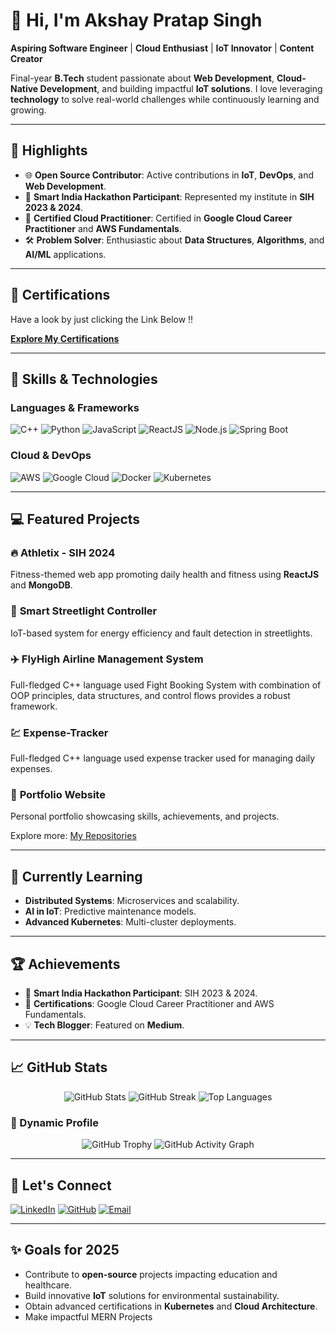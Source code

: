 # 👋 Hi, I'm Akshay Pratap Singh  

**Aspiring Software Engineer** | **Cloud Enthusiast** | **IoT Innovator** | **Content Creator**  

Final-year **B.Tech** student passionate about **Web Development**, **Cloud-Native Development**, and building impactful **IoT solutions**. I love leveraging **technology** to solve real-world challenges while continuously learning and growing.  

---

## 🌟 Highlights  

- 🌐 **Open Source Contributor**: Active contributions in **IoT**, **DevOps**, and **Web Development**.  
- 🏅 **Smart India Hackathon Participant**: Represented my institute in **SIH 2023 & 2024**.  
- 📜 **Certified Cloud Practitioner**: Certified in **Google Cloud Career Practitioner** and **AWS Fundamentals**.  
- 🛠️ **Problem Solver**: Enthusiastic about **Data Structures**, **Algorithms**, and **AI/ML** applications.  

---

## 📜 Certifications  

Have a look by just clicking the Link Below !!

**[Explore My Certifications](https://github.com/akshayconqurers/certifications)**  

---

## 🚀 Skills & Technologies  

### Languages & Frameworks  
![C++](https://img.shields.io/badge/C%2B%2B-00599C?style=for-the-badge&logo=c%2B%2B&logoColor=white)
![Python](https://img.shields.io/badge/Python-3776AB?style=for-the-badge&logo=python&logoColor=white)
![JavaScript](https://img.shields.io/badge/JavaScript-F7DF1E?style=for-the-badge&logo=javascript&logoColor=black)
![ReactJS](https://img.shields.io/badge/ReactJS-61DAFB?style=for-the-badge&logo=react&logoColor=black)
![Node.js](https://img.shields.io/badge/Node.js-339933?style=for-the-badge&logo=node.js&logoColor=white)
![Spring Boot](https://img.shields.io/badge/Spring%20Boot-6DB33F?style=for-the-badge&logo=spring-boot&logoColor=white)

### Cloud & DevOps  
![AWS](https://img.shields.io/badge/Amazon%20AWS-232F3E?style=for-the-badge&logo=amazon-aws&logoColor=white)
![Google Cloud](https://img.shields.io/badge/Google%20Cloud-4285F4?style=for-the-badge&logo=google-cloud&logoColor=white)
![Docker](https://img.shields.io/badge/Docker-2496ED?style=for-the-badge&logo=docker&logoColor=white)
![Kubernetes](https://img.shields.io/badge/Kubernetes-326CE5?style=for-the-badge&logo=kubernetes&logoColor=white)

---

## 💻 Featured Projects  

### 🔥 **Athletix - SIH 2024**  
Fitness-themed web app promoting daily health and fitness using **ReactJS** and **MongoDB**.  

### 🌟 **Smart Streetlight Controller**  
IoT-based system for energy efficiency and fault detection in streetlights.

### ✈️ **FlyHigh Airline Management System**  
Full-fledged C++ language used Fight Booking System with combination of OOP principles, data structures, and control flows provides a robust framework.

### 💹 **Expense-Tracker**  
Full-fledged C++ language used expense tracker used for managing daily expenses.

### 🧩 **Portfolio Website**  
Personal portfolio showcasing skills, achievements, and projects.  

Explore more: [My Repositories](https://github.com/akshayconqurers?tab=repositories)  

---

## 🌱 Currently Learning  

- **Distributed Systems**: Microservices and scalability.  
- **AI in IoT**: Predictive maintenance models.  
- **Advanced Kubernetes**: Multi-cluster deployments.  

---

## 🏆 Achievements  

- 🏅 **Smart India Hackathon Participant**: SIH 2023 & 2024.  
- 📜 **Certifications**: Google Cloud Career Practitioner and AWS Fundamentals.  
- 💡 **Tech Blogger**: Featured on **Medium**.  

---

## 📈 GitHub Stats  

<p align="center">
  <img src="https://github-readme-stats.vercel.app/api?username=akshayconqurers&show_icons=true&theme=radical" alt="GitHub Stats" />
  <img src="https://github-readme-streak-stats.herokuapp.com/?user=akshayconqurers&theme=radical" alt="GitHub Streak" />
  <img src="https://github-readme-stats.vercel.app/api/top-langs/?username=akshayconqurers&layout=compact&theme=radical" alt="Top Languages" />
</p>  

### 🎨 Dynamic Profile  

<p align="center">
  <img src="https://github-profile-trophy.vercel.app/?username=akshayconqurers&theme=radical&row=1&column=7" alt="GitHub Trophy" />
  <img src="https://github-readme-activity-graph.vercel.app/graph?username=akshayconqurers&theme=radical&hide_border=true&area=true" alt="GitHub Activity Graph" />
</p>  

---

## 🌟 Let's Connect  

[![LinkedIn](https://img.shields.io/badge/LinkedIn-blue?style=for-the-badge&logo=linkedin&logoColor=white)](https://www.linkedin.com/in/akshay-pratap-singh-a309b8250)
[![GitHub](https://img.shields.io/badge/GitHub-black?style=for-the-badge&logo=github&logoColor=white)](https://github.com/akshayconqurers)
[![Email](https://img.shields.io/badge/Email-red?style=for-the-badge&logo=gmail&logoColor=white)](mailto:akshayprince7800@gmail.com)  

---

## ✨ Goals for 2025  

- Contribute to **open-source** projects impacting education and healthcare.  
- Build innovative **IoT** solutions for environmental sustainability.  
- Obtain advanced certifications in **Kubernetes** and **Cloud Architecture**.  
- Make impactful MERN Projects  
